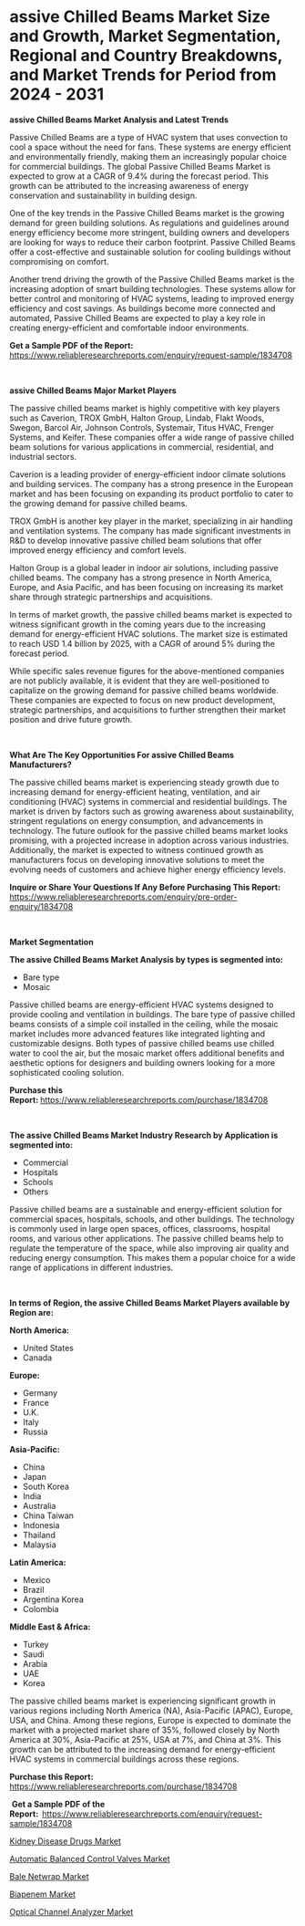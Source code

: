 <p><h1>assive Chilled Beams Market Size and Growth, Market Segmentation, Regional and Country Breakdowns, and Market Trends for Period from 2024 -  2031</h1></p><p><strong>assive Chilled Beams Market Analysis and Latest Trends</strong></p>
<p><p>Passive Chilled Beams are a type of HVAC system that uses convection to cool a space without the need for fans. These systems are energy efficient and environmentally friendly, making them an increasingly popular choice for commercial buildings. The global Passive Chilled Beams Market is expected to grow at a CAGR of 9.4% during the forecast period. This growth can be attributed to the increasing awareness of energy conservation and sustainability in building design.</p><p>One of the key trends in the Passive Chilled Beams market is the growing demand for green building solutions. As regulations and guidelines around energy efficiency become more stringent, building owners and developers are looking for ways to reduce their carbon footprint. Passive Chilled Beams offer a cost-effective and sustainable solution for cooling buildings without compromising on comfort.</p><p>Another trend driving the growth of the Passive Chilled Beams market is the increasing adoption of smart building technologies. These systems allow for better control and monitoring of HVAC systems, leading to improved energy efficiency and cost savings. As buildings become more connected and automated, Passive Chilled Beams are expected to play a key role in creating energy-efficient and comfortable indoor environments.</p></p>
<p><strong>Get a Sample PDF of the Report:&nbsp;</strong> <a href="https://www.reliableresearchreports.com/enquiry/request-sample/1834708">https://www.reliableresearchreports.com/enquiry/request-sample/1834708</a></p>
<p>&nbsp;</p>
<p><strong>assive Chilled Beams Major Market Players</strong></p>
<p><p>The passive chilled beams market is highly competitive with key players such as Caverion, TROX GmbH, Halton Group, Lindab, Flakt Woods, Swegon, Barcol Air, Johnson Controls, Systemair, Titus HVAC, Frenger Systems, and Keifer. These companies offer a wide range of passive chilled beam solutions for various applications in commercial, residential, and industrial sectors.</p><p>Caverion is a leading provider of energy-efficient indoor climate solutions and building services. The company has a strong presence in the European market and has been focusing on expanding its product portfolio to cater to the growing demand for passive chilled beams.</p><p>TROX GmbH is another key player in the market, specializing in air handling and ventilation systems. The company has made significant investments in R&D to develop innovative passive chilled beam solutions that offer improved energy efficiency and comfort levels.</p><p>Halton Group is a global leader in indoor air solutions, including passive chilled beams. The company has a strong presence in North America, Europe, and Asia Pacific, and has been focusing on increasing its market share through strategic partnerships and acquisitions.</p><p>In terms of market growth, the passive chilled beams market is expected to witness significant growth in the coming years due to the increasing demand for energy-efficient HVAC solutions. The market size is estimated to reach USD 1.4 billion by 2025, with a CAGR of around 5% during the forecast period.</p><p>While specific sales revenue figures for the above-mentioned companies are not publicly available, it is evident that they are well-positioned to capitalize on the growing demand for passive chilled beams worldwide. These companies are expected to focus on new product development, strategic partnerships, and acquisitions to further strengthen their market position and drive future growth.</p></p>
<p>&nbsp;</p>
<p><strong>What Are The Key Opportunities For assive Chilled Beams Manufacturers?</strong></p>
<p><p>The passive chilled beams market is experiencing steady growth due to increasing demand for energy-efficient heating, ventilation, and air conditioning (HVAC) systems in commercial and residential buildings. The market is driven by factors such as growing awareness about sustainability, stringent regulations on energy consumption, and advancements in technology. The future outlook for the passive chilled beams market looks promising, with a projected increase in adoption across various industries. Additionally, the market is expected to witness continued growth as manufacturers focus on developing innovative solutions to meet the evolving needs of customers and achieve higher energy efficiency levels.</p></p>
<p><strong>Inquire or Share Your Questions If Any Before Purchasing This Report:</strong> <a href="https://www.reliableresearchreports.com/enquiry/pre-order-enquiry/1834708">https://www.reliableresearchreports.com/enquiry/pre-order-enquiry/1834708</a></p>
<p>&nbsp;</p>
<p><strong>Market Segmentation</strong></p>
<p><strong>The assive Chilled Beams Market Analysis by types is segmented into:</strong></p>
<p><ul><li>Bare type</li><li>Mosaic</li></ul></p>
<p><p>Passive chilled beams are energy-efficient HVAC systems designed to provide cooling and ventilation in buildings. The bare type of passive chilled beams consists of a simple coil installed in the ceiling, while the mosaic market includes more advanced features like integrated lighting and customizable designs. Both types of passive chilled beams use chilled water to cool the air, but the mosaic market offers additional benefits and aesthetic options for designers and building owners looking for a more sophisticated cooling solution.</p></p>
<p><strong>Purchase this Report:&nbsp;</strong><a href="https://www.reliableresearchreports.com/purchase/1834708">https://www.reliableresearchreports.com/purchase/1834708</a></p>
<p>&nbsp;</p>
<p><strong>The assive Chilled Beams Market Industry Research by Application is segmented into:</strong></p>
<p><ul><li>Commercial</li><li>Hospitals</li><li>Schools</li><li>Others</li></ul></p>
<p><p>Passive chilled beams are a sustainable and energy-efficient solution for commercial spaces, hospitals, schools, and other buildings. The technology is commonly used in large open spaces, offices, classrooms, hospital rooms, and various other applications. The passive chilled beams help to regulate the temperature of the space, while also improving air quality and reducing energy consumption. This makes them a popular choice for a wide range of applications in different industries.</p></p>
<p>&nbsp;</p>
<p><strong>In terms of Region, the assive Chilled Beams Market Players available by Region are:</strong></p>
<p>
    <p> <strong> North America: </strong>
        <ul>
            <li>United States</li>
            <li>Canada</li>
        </ul>
        </p> 
    <p> <strong> Europe: </strong>
        <ul>
            <li>Germany</li>
            <li>France</li>
            <li>U.K.</li>
            <li>Italy</li>
            <li>Russia</li>
        </ul>
        </p> 
    <p> <strong> Asia-Pacific: </strong>
        <ul>
            <li>China</li>
            <li>Japan</li>
            <li>South Korea</li>
            <li>India</li>
            <li>Australia</li>
            <li>China Taiwan</li>
            <li>Indonesia</li>
            <li>Thailand</li>
            <li>Malaysia</li>
        </ul>
        </p> 
    <p> <strong> Latin America: </strong>
        <ul>
            <li>Mexico</li>
            <li>Brazil</li>
            <li>Argentina Korea</li>
            <li>Colombia</li>
        </ul>
        </p> 
    <p> <strong> Middle East & Africa: </strong>
        <ul>
            <li>Turkey</li>
            <li>Saudi</li>
            <li>Arabia</li>
            <li>UAE</li>
            <li>Korea</li>
        </ul>
    </p>
    </p>
<p><p>The passive chilled beams market is experiencing significant growth in various regions including North America (NA), Asia-Pacific (APAC), Europe, USA, and China. Among these regions, Europe is expected to dominate the market with a projected market share of 35%, followed closely by North America at 30%, Asia-Pacific at 25%, USA at 7%, and China at 3%. This growth can be attributed to the increasing demand for energy-efficient HVAC systems in commercial buildings across these regions.</p></p>
<p><strong>Purchase this Report: </strong><a href="https://www.reliableresearchreports.com/purchase/1834708">https://www.reliableresearchreports.com/purchase/1834708</a></p>
<p>&nbsp;<strong>Get a Sample PDF of the Report:&nbsp;&nbsp;</strong><a href="https://www.reliableresearchreports.com/enquiry/request-sample/1834708">https://www.reliableresearchreports.com/enquiry/request-sample/1834708</a></p>
<p><strong></strong></p>
<p><p><a href="https://medium.com/@marieramos20/kidney-disease-drugs-market-analysis-its-cagr-market-segmentation-and-global-industry-overview-a203afd2db8a">Kidney Disease Drugs Market</a></p><p><a href="https://github.com/FassouRP/Market-Research-Report-List-3/blob/main/automatic-balanced-control-valves-market.md">Automatic Balanced Control Valves Market</a></p><p><a href="https://issuu.com/reportprime-2/docs/bale-netwrap-market-size-2030.pptx">Bale Netwrap Market</a></p><p><a href="https://medium.com/@marieramos20/biapenem-market-analysis-and-sze-forecasted-for-period-from-2024-to-2031-304918aea882">Biapenem Market</a></p><p><a href="https://github.com/rahu1506/Market-Research-Report-List-3/blob/main/optical-channel-analyzer-market.md">Optical Channel Analyzer Market</a></p></p>